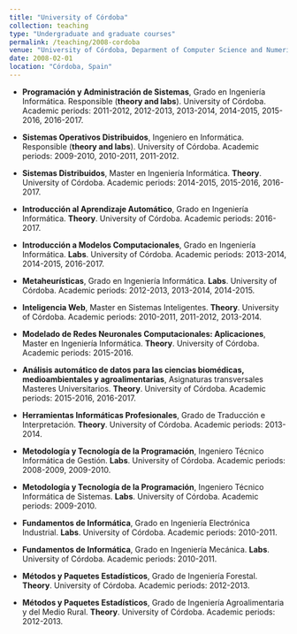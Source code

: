 ```yaml
---
title: "University of Córdoba"
collection: teaching
type: "Undergraduate and graduate courses"
permalink: /teaching/2008-cordoba
venue: "University of Córdoba, Deparment of Computer Science and Numerical Analysis"
date: 2008-02-01
location: "Córdoba, Spain"
---
```


- **Programación y Administración de Sistemas**, Grado en Ingeniería Informática. Responsible (**theory and labs**). University of Córdoba. Academic periods: 2011-2012, 2012-2013, 2013-2014, 2014-2015, 2015-2016, 2016-2017.

- **Sistemas Operativos Distribuidos**, Ingeniero en Informática. Responsible (**theory and labs**). University of Córdoba. Academic periods: 2009-2010, 2010-2011, 2011-2012.

- **Sistemas Distribuidos**, Master en Ingeniería Informática. **Theory**. University of Córdoba. Academic periods: 2014-2015, 2015-2016, 2016-2017.

- **Introducción al Aprendizaje Automático**, Grado en Ingeniería Informática. **Theory**. University of Córdoba. Academic periods: 2016-2017.

- **Introducción a Modelos Computacionales**, Grado en Ingeniería Informática. **Labs**. University of Córdoba. Academic periods: 2013-2014, 2014-2015, 2016-2017.

- **Metaheurísticas**, Grado en Ingeniería Informática. **Labs**. University of Córdoba. Academic periods: 2012-2013, 2013-2014, 2014-2015.

- **Inteligencia Web**, Master en Sistemas Inteligentes. **Theory**. University of Córdoba. Academic periods: 2010-2011, 2011-2012, 2013-2014.

- **Modelado de Redes Neuronales Computacionales: Aplicaciones**, Master en Ingeniería Informática. **Theory**. University of Córdoba. Academic periods: 2015-2016.

- **Análisis automático de datos para las ciencias biomédicas, medioambientales y agroalimentarias**, Asignaturas transversales Masteres Universitarios. **Theory**. University of Córdoba. Academic periods: 2015-2016, 2016-2017.

- **Herramientas Informáticas Profesionales**, Grado de Traducción e Interpretación. **Theory**. University of Córdoba. Academic periods: 2013-2014.

- **Metodología y Tecnología de la Programación**, Ingeniero Técnico Informática de Gestión. **Labs**. University of Córdoba. Academic periods: 2008-2009, 2009-2010.

- **Metodología y Tecnología de la Programación**, Ingeniero Técnico Informática de Sistemas. **Labs**. University of Córdoba. Academic periods: 2009-2010.

- **Fundamentos de Informática**, Grado en Ingeniería Electrónica Industrial. **Labs**. University of Córdoba. Academic periods: 2010-2011.

- **Fundamentos de Informática**, Grado en Ingeniería Mecánica. **Labs**. University of Córdoba. Academic periods: 2010-2011.

- **Métodos y Paquetes Estadísticos**, Grado de Ingeniería Forestal. **Theory**. University of Córdoba. Academic periods: 2012-2013.

- **Métodos y Paquetes Estadísticos**, Grado de Ingeniería Agroalimentaria y del Medio Rural. **Theory**. University of Córdoba. Academic periods: 2012-2013.



